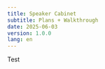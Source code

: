 ```yaml
---
title: Speaker Cabinet
subtitle: Plans + Walkthrough
date: 2025-06-03
version: 1.0.0
lang: en
---
```


Test